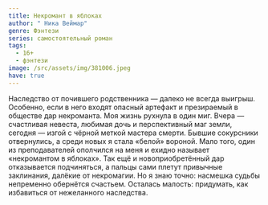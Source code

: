 ```yaml
---
title: Некромант в яблоках
author: " Ника Веймар"
genre: Фэнтези
series: самостоятельный роман
tags:
  - 16+
  - фэнтези
image: /src/assets/img/381006.jpeg
have: true
---
```

Наследство от почившего родственника — далеко не всегда выигрыш. Особенно, если в него входят опасный артефакт и презираемый в обществе дар некроманта. Моя жизнь рухнула в один миг. Вчера — счастливая невеста, любимая дочь и перспективный маг земли, сегодня — изгой с чёрной меткой мастера смерти. Бывшие сокурсники отвернулись, а среди новых я стала «белой» вороной. Мало того, один из преподавателей ополчился на меня и ехидно называет «некромантом в яблоках». Так ещё и новоприобретённый дар отказывается подчиняться, а пальцы сами плетут привычные заклинания, далёкие от некромагии. Но я знаю точно: насмешка судьбы непременно обернётся счастьем. Осталась малость: придумать, как избавиться от нежеланного наследства.
